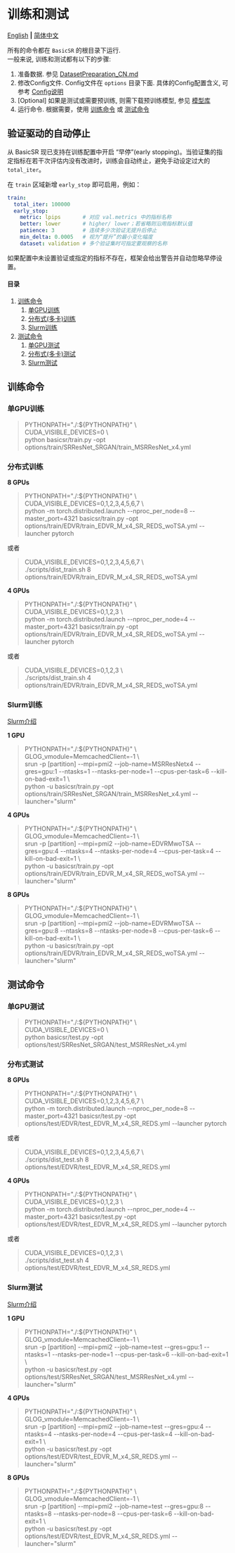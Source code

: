 # 训练和测试

[English](TrainTest.md) **|** [简体中文](TrainTest_CN.md)

所有的命令都在 `BasicSR` 的根目录下运行. <br>
一般来说, 训练和测试都有以下的步骤:

1. 准备数据. 参见 [DatasetPreparation_CN.md](DatasetPreparation_CN.md)
1. 修改Config文件. Config文件在 `options` 目录下面. 具体的Config配置含义, 可参考 [Config说明](Config_CN.md)
1. [Optional] 如果是测试或需要预训练, 则需下载预训练模型, 参见 [模型库](ModelZoo_CN.md)
1. 运行命令. 根据需要，使用 [训练命令](#训练命令) 或 [测试命令](#测试命令)

## 验证驱动的自动停止

从 BasicSR 现已支持在训练配置中开启 “早停”(early stopping)。当验证集的指定指标在若干次评估内没有改进时，训练会自动终止，避免手动设定过大的 `total_iter`。

在 `train` 区域新增 `early_stop` 即可启用，例如：

```yml
train:
  total_iter: 100000
  early_stop:
    metric: lpips       # 对应 val.metrics 中的指标名称
    better: lower       # higher/ lower；若省略则沿用指标默认值
    patience: 3         # 连续多少次验证无提升后停止
    min_delta: 0.0005   # 视为“提升”的最小变化幅度
    dataset: validation # 多个验证集时可指定要观察的名称
```

如果配置中未设置验证或指定的指标不存在，框架会给出警告并自动忽略早停设置。

#### 目录

1. [训练命令](#训练命令)
    1. [单GPU训练](#单GPU训练)
    1. [分布式(多卡)训练](#分布式训练)
    1. [Slurm训练](#Slurm训练)
1. [测试命令](#测试命令)
    1. [单GPU测试](#单GPU测试)
    1. [分布式(多卡)测试](#分布式测试)
    1. [Slurm测试](#Slurm测试)

## 训练命令

### 单GPU训练

> PYTHONPATH="./:${PYTHONPATH}" \\\
> CUDA_VISIBLE_DEVICES=0 \\\
> python basicsr/train.py -opt options/train/SRResNet_SRGAN/train_MSRResNet_x4.yml

### 分布式训练

**8 GPUs**

> PYTHONPATH="./:${PYTHONPATH}" \\\
> CUDA_VISIBLE_DEVICES=0,1,2,3,4,5,6,7 \\\
> python -m torch.distributed.launch --nproc_per_node=8 --master_port=4321 basicsr/train.py -opt options/train/EDVR/train_EDVR_M_x4_SR_REDS_woTSA.yml --launcher pytorch

或者

> CUDA_VISIBLE_DEVICES=0,1,2,3,4,5,6,7 \\\
> ./scripts/dist_train.sh 8 options/train/EDVR/train_EDVR_M_x4_SR_REDS_woTSA.yml

**4 GPUs**

> PYTHONPATH="./:${PYTHONPATH}" \\\
> CUDA_VISIBLE_DEVICES=0,1,2,3 \\\
> python -m torch.distributed.launch --nproc_per_node=4 --master_port=4321 basicsr/train.py -opt options/train/EDVR/train_EDVR_M_x4_SR_REDS_woTSA.yml --launcher pytorch

或者

> CUDA_VISIBLE_DEVICES=0,1,2,3 \\\
> ./scripts/dist_train.sh 4 options/train/EDVR/train_EDVR_M_x4_SR_REDS_woTSA.yml

### Slurm训练

[Slurm介绍](https://slurm.schedmd.com/quickstart.html)

**1 GPU**

> PYTHONPATH="./:${PYTHONPATH}" \\\
> GLOG_vmodule=MemcachedClient=-1 \\\
> srun -p [partition] --mpi=pmi2 --job-name=MSRResNetx4 --gres=gpu:1 --ntasks=1 --ntasks-per-node=1 --cpus-per-task=6 --kill-on-bad-exit=1 \\\
> python -u basicsr/train.py -opt options/train/SRResNet_SRGAN/train_MSRResNet_x4.yml --launcher="slurm"

**4 GPUs**


> PYTHONPATH="./:${PYTHONPATH}" \\\
> GLOG_vmodule=MemcachedClient=-1 \\\
> srun -p [partition] --mpi=pmi2 --job-name=EDVRMwoTSA --gres=gpu:4 --ntasks=4 --ntasks-per-node=4 --cpus-per-task=4 --kill-on-bad-exit=1 \\\
> python -u basicsr/train.py -opt options/train/EDVR/train_EDVR_M_x4_SR_REDS_woTSA.yml --launcher="slurm"

**8 GPUs**

> PYTHONPATH="./:${PYTHONPATH}" \\\
> GLOG_vmodule=MemcachedClient=-1 \\\
> srun -p [partition] --mpi=pmi2 --job-name=EDVRMwoTSA --gres=gpu:8 --ntasks=8 --ntasks-per-node=8 --cpus-per-task=6 --kill-on-bad-exit=1 \\\
> python -u basicsr/train.py -opt options/train/EDVR/train_EDVR_M_x4_SR_REDS_woTSA.yml --launcher="slurm"

## 测试命令

### 单GPU测试

> PYTHONPATH="./:${PYTHONPATH}" \\\
> CUDA_VISIBLE_DEVICES=0 \\\
> python basicsr/test.py -opt options/test/SRResNet_SRGAN/test_MSRResNet_x4.yml

### 分布式测试

**8 GPUs**

> PYTHONPATH="./:${PYTHONPATH}" \\\
> CUDA_VISIBLE_DEVICES=0,1,2,3,4,5,6,7 \\\
> python -m torch.distributed.launch --nproc_per_node=8 --master_port=4321 basicsr/test.py -opt options/test/EDVR/test_EDVR_M_x4_SR_REDS.yml --launcher pytorch

或者

> CUDA_VISIBLE_DEVICES=0,1,2,3,4,5,6,7 \\\
> ./scripts/dist_test.sh 8 options/test/EDVR/test_EDVR_M_x4_SR_REDS.yml

**4 GPUs**

> PYTHONPATH="./:${PYTHONPATH}" \\\
> CUDA_VISIBLE_DEVICES=0,1,2,3 \\\
> python -m torch.distributed.launch --nproc_per_node=4 --master_port=4321 basicsr/test.py -opt options/test/EDVR/test_EDVR_M_x4_SR_REDS.yml  --launcher pytorch

或者

> CUDA_VISIBLE_DEVICES=0,1,2,3 \\\
> ./scripts/dist_test.sh 4 options/test/EDVR/test_EDVR_M_x4_SR_REDS.yml

### Slurm测试

[Slurm介绍](https://slurm.schedmd.com/quickstart.html)

**1 GPU**

> PYTHONPATH="./:${PYTHONPATH}" \\\
> GLOG_vmodule=MemcachedClient=-1 \\\
> srun -p [partition] --mpi=pmi2 --job-name=test --gres=gpu:1 --ntasks=1 --ntasks-per-node=1 --cpus-per-task=6 --kill-on-bad-exit=1 \\\
> python -u basicsr/test.py -opt options/test/SRResNet_SRGAN/test_MSRResNet_x4.yml --launcher="slurm"

**4 GPUs**

> PYTHONPATH="./:${PYTHONPATH}" \\\
> GLOG_vmodule=MemcachedClient=-1 \\\
> srun -p [partition] --mpi=pmi2 --job-name=test --gres=gpu:4 --ntasks=4 --ntasks-per-node=4 --cpus-per-task=4 --kill-on-bad-exit=1 \\\
> python -u basicsr/test.py -opt options/test/EDVR/test_EDVR_M_x4_SR_REDS.yml --launcher="slurm"

**8 GPUs**

> PYTHONPATH="./:${PYTHONPATH}" \\\
> GLOG_vmodule=MemcachedClient=-1 \\\
> srun -p [partition] --mpi=pmi2 --job-name=test --gres=gpu:8 --ntasks=8 --ntasks-per-node=8 --cpus-per-task=6 --kill-on-bad-exit=1 \\\
> python -u basicsr/test.py -opt options/test/EDVR/test_EDVR_M_x4_SR_REDS.yml --launcher="slurm"
